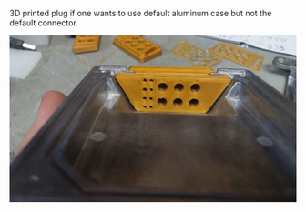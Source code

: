 3D printed plug if one wants to use default aluminum case but not the default connector.

![i](MRE_case_plug.jpg)